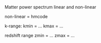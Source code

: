 Matter power spectrum
linear and non-linear

non-linear = hmcode

k-range:
kmin = ...
kmax = ...

redshift range
zmin = ...
zmax = ...
